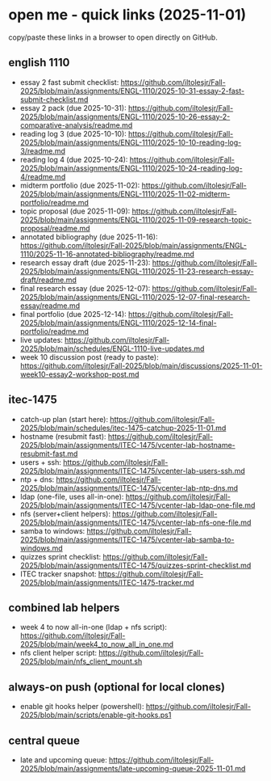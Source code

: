 # open me - quick links (2025-11-01)

copy/paste these links in a browser to open directly on GitHub.

## english 1110
- essay 2 fast submit checklist: https://github.com/iltolesjr/Fall-2025/blob/main/assignments/ENGL-1110/2025-10-31-essay-2-fast-submit-checklist.md
- essay 2 pack (due 2025-10-31): https://github.com/iltolesjr/Fall-2025/blob/main/assignments/ENGL-1110/2025-10-26-essay-2-comparative-analysis/readme.md
- reading log 3 (due 2025-10-10): https://github.com/iltolesjr/Fall-2025/blob/main/assignments/ENGL-1110/2025-10-10-reading-log-3/readme.md
- reading log 4 (due 2025-10-24): https://github.com/iltolesjr/Fall-2025/blob/main/assignments/ENGL-1110/2025-10-24-reading-log-4/readme.md
- midterm portfolio (due 2025-11-02): https://github.com/iltolesjr/Fall-2025/blob/main/assignments/ENGL-1110/2025-11-02-midterm-portfolio/readme.md
- topic proposal (due 2025-11-09): https://github.com/iltolesjr/Fall-2025/blob/main/assignments/ENGL-1110/2025-11-09-research-topic-proposal/readme.md
- annotated bibliography (due 2025-11-16): https://github.com/iltolesjr/Fall-2025/blob/main/assignments/ENGL-1110/2025-11-16-annotated-bibliography/readme.md
- research essay draft (due 2025-11-23): https://github.com/iltolesjr/Fall-2025/blob/main/assignments/ENGL-1110/2025-11-23-research-essay-draft/readme.md
- final research essay (due 2025-12-07): https://github.com/iltolesjr/Fall-2025/blob/main/assignments/ENGL-1110/2025-12-07-final-research-essay/readme.md
- final portfolio (due 2025-12-14): https://github.com/iltolesjr/Fall-2025/blob/main/assignments/ENGL-1110/2025-12-14-final-portfolio/readme.md
- live updates: https://github.com/iltolesjr/Fall-2025/blob/main/schedules/ENGL-1110-live-updates.md
- week 10 discussion post (ready to paste): https://github.com/iltolesjr/Fall-2025/blob/main/discussions/2025-11-01-week10-essay2-workshop-post.md

## itec-1475
- catch-up plan (start here): https://github.com/iltolesjr/Fall-2025/blob/main/schedules/itec-1475-catchup-2025-11-01.md
- hostname (resubmit fast): https://github.com/iltolesjr/Fall-2025/blob/main/assignments/ITEC-1475/vcenter-lab-hostname-resubmit-fast.md
- users + ssh: https://github.com/iltolesjr/Fall-2025/blob/main/assignments/ITEC-1475/vcenter-lab-users-ssh.md
- ntp + dns: https://github.com/iltolesjr/Fall-2025/blob/main/assignments/ITEC-1475/vcenter-lab-ntp-dns.md
- ldap (one-file, uses all-in-one): https://github.com/iltolesjr/Fall-2025/blob/main/assignments/ITEC-1475/vcenter-lab-ldap-one-file.md
- nfs (server+client helpers): https://github.com/iltolesjr/Fall-2025/blob/main/assignments/ITEC-1475/vcenter-lab-nfs-one-file.md
- samba to windows: https://github.com/iltolesjr/Fall-2025/blob/main/assignments/ITEC-1475/vcenter-lab-samba-to-windows.md
- quizzes sprint checklist: https://github.com/iltolesjr/Fall-2025/blob/main/assignments/ITEC-1475/quizzes-sprint-checklist.md
- ITEC tracker snapshot: https://github.com/iltolesjr/Fall-2025/blob/main/assignments/ITEC-1475-tracker.md

## combined lab helpers
- week 4 to now all-in-one (ldap + nfs script): https://github.com/iltolesjr/Fall-2025/blob/main/week4_to_now_all_in_one.md
- nfs client helper script: https://github.com/iltolesjr/Fall-2025/blob/main/nfs_client_mount.sh

## always-on push (optional for local clones)
- enable git hooks helper (powershell): https://github.com/iltolesjr/Fall-2025/blob/main/scripts/enable-git-hooks.ps1

## central queue
- late and upcoming queue: https://github.com/iltolesjr/Fall-2025/blob/main/assignments/late-upcoming-queue-2025-11-01.md
